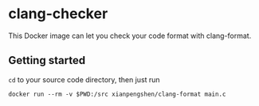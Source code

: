 # clang-checker

This Docker image can let you check your code format with clang-format. 

## Getting started

`cd` to your source code directory, then just run 

`docker run --rm -v $PWD:/src xianpengshen/clang-format main.c`
